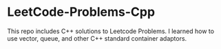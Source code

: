 # LeetCode-Problems-Cpp

This repo includes C++ solutions to Leetcode Problems. I learned how to use vector, queue, and other C++ standard container adaptors. 

